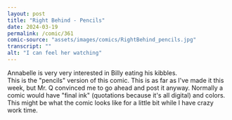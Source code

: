```yaml
---
layout: post
title: "Right Behind - Pencils"
date: 2024-03-19
permalink: /comic/361
comic-source: "assets/images/comics/RightBehind_pencils.jpg"
transcript: ""
alt: "I can feel her watching"
---
```

Annabelle is very very interested in Billy eating his kibbles.
<br>
This is the "pencils" version of this comic. This is as far as I've made it this week, but Mr. Q convinced me to go ahead and post it anyway. 
Normally a comic would have "final ink" (quotations because it's all digital) and colors. This might be what the comic looks like for a little bit while I have crazy work time.

